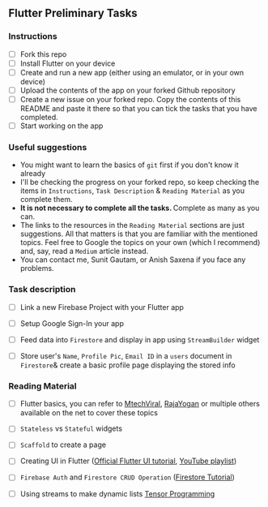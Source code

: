 ## Flutter Preliminary Tasks

### Instructions
- [ ] Fork this repo
- [ ] Install Flutter on your device
- [ ] Create and run a new app (either using an emulator, or in your own device)
- [ ] Upload the contents of the app on your forked Github repository
- [ ] Create a new issue on your forked repo. Copy the contents of this README and paste it there so that you can tick the tasks that you have completed.
- [ ] Start working on the app

### Useful suggestions
- You might want to learn the basics of `git` first if you don't know it already
- I'll be checking the progress on your forked repo, so keep checking the items in `Instructions`, `Task Description` & `Reading Material` as you complete them.
- <strong> It is not necessary to complete all the tasks. </strong> Complete as many as you can.
- The links to the resources in the `Reading Material` sections are just suggestions. All that matters is that you are familiar with the mentioned topics. Feel free to Google the topics on your own (which I recommend) and, say, read a `Medium` article instead.
- You can contact me, Sunit Gautam, or Anish Saxena if you face any problems.

### Task description
- [ ] Link a new Firebase Project with your Flutter app
- [ ] Setup Google Sign-In your app
- [ ] Feed data into `Firestore` and display in app using `StreamBuilder` widget
- [ ]  Store user's `Name`, `Profile Pic`, `Email ID` in a `users` document in `Firestore`& create a basic profile page displaying the stored info


### Reading Material
- [ ] Flutter basics, you can refer to [MtechViral](<https://www.youtube.com/watch?v=qWL1lGchpRA&list=PLR2qQy0Zxs_UdqAcaipPR3CG1Ly57UlhV>),  [RajaYogan](https://www.youtube.com/watch?v=8li-NNipShI&list=PLgGjX33Qsw-EMsLf8TmsYhKOCx2ALZiKi) or multiple others available on the net to cover these topics
- [ ]  `Stateless` vs `Stateful` widgets
- [ ]  `Scaffold` to create a page
- [ ]  Creating UI in Flutter ([Official Flutter UI tutorial](https://flutter.dev/docs/development/ui/layout/tutorial), [YouTube playlist](https://www.youtube.com/watch?v=VE1IsV0HABs&list=PLgGjX33Qsw-FIWxoI2IJf7zsHyxzuFfK5))
- [ ] `Firebase Auth` and `Firestore CRUD Operation` ([Firestore Tutorial](https://www.youtube.com/watch?v=LzEbpALmRlc&list=PLgGjX33Qsw-Ha_8ks9im86sLIihimuYrr))
- [ ] Using streams to make dynamic lists [Tensor Programming](https://www.youtube.com/watch?v=hvvYA1N-tEc&list=PLJbE2Yu2zumDqr_-hqpAN0nIr6m14TAsd&index=4&t=0s)



